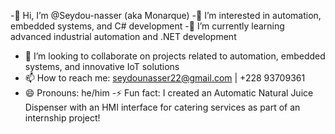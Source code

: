 -👋 Hi, I’m @Seydou-nasser (aka Monarque)
-👀 I’m interested in automation, embedded systems, and C# development
-🌱 I’m currently learning advanced industrial automation and .NET development
- 💼 I’m looking to collaborate on projects related to automation, embedded systems, and innovative IoT solutions
- 📫 How to reach me: seydounasser22@gmail.com | +228 93709361
- 😄 Pronouns: he/him
-⚡ Fun fact: I created an Automatic Natural Juice Dispenser with an HMI interface for catering services as part of an internship project!


<!---
Seydou-nasser/Seydou-nasser is a ✨ special ✨ repository because its `README.md` (this file) appears on your GitHub profile.
You can click the Preview link to take a look at your changes.
--->
